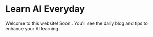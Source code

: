 # Learn AI Everyday

Welcome to this website! 
Soon.. You'll see the daily blog and tips to enhance your AI learning. 

